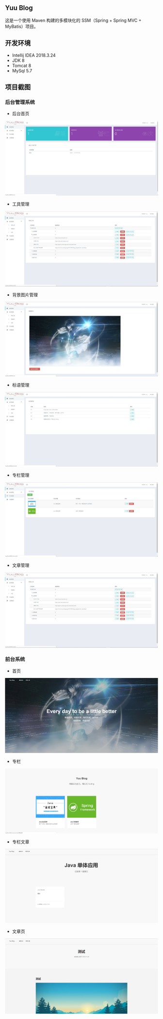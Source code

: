 ## Yuu Blog

这是一个使用 Maven 构建的多模块化的 SSM（Spring + Spring MVC + MyBatis）项目。



## 开发环境

- Intellij IDEA 2018.3.24
- JDK 8
- Tomcat 8
- MySql 5.7



## 项目截图

### 后台管理系统

- 后台首页

![](screenhots/后台首页.jpg)

- 工具管理

![](screenhots/工具管理.jpg)

- 背景图片管理

![](screenhots//背景图片管理.jpg)

- 标语管理

![](screenhots/标语管理.jpg)

- 专栏管理

![](screenhots/专栏管理.jpg)

- 文章管理

![](screenhots/工具管理.jpg)



### 前台系统

- 首页

![](screenhots/前台首页.jpg)

- 专栏

![](screenhots/分类列表.jpg)

- 专栏文章

![](screenhots/分类文章列表.jpg)

- 文章页

![](screenhots/文章显示页.jpg)

